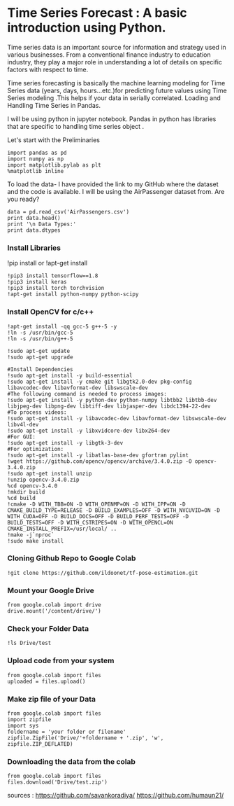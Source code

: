 # Time Series Forecast : A basic introduction using Python.

Time series data is an important source for information and strategy used in various businesses. From a conventional finance industry to education industry, they play a major role in understanding a lot of details on specific factors with respect to time.

Time series forecasting is basically the machine learning modeling for Time Series data (years, days, hours…etc.)for predicting future values using Time Series modeling .This helps if your data in serially correlated. Loading and Handling Time Series in Pandas.

I will be using python in jupyter notebook. Pandas in python has libraries that are specific to handling time series object .

Let's start with the Preliminaries
```
import pandas as pd
import numpy as np
import matplotlib.pylab as plt
%matplotlib inline
```
To load the data- I have provided the link to my GitHub where the dataset and the code is available. I will be using the AirPassenger dataset from. Are you ready?

```
data = pd.read_csv('AirPassengers.csv')
print data.head()
print '\n Data Types:'
print data.dtypes
```

### Install Libraries

!pip install or !apt-get install

```
!pip3 install tensorflow==1.8
!pip3 install keras
!pip3 install torch torchvision
!apt-get install python-numpy python-scipy
```
### Install OpenCV for c/c++

```
!apt-get install -qq gcc-5 g++-5 -y
!ln -s /usr/bin/gcc-5 
!ln -s /usr/bin/g++-5 

!sudo apt-get update
!sudo apt-get upgrade

#Install Dependencies
!sudo apt-get install -y build-essential 
!sudo apt-get install -y cmake git libgtk2.0-dev pkg-config libavcodec-dev libavformat-dev libswscale-dev
#The following command is needed to process images:
!sudo apt-get install -y python-dev python-numpy libtbb2 libtbb-dev libjpeg-dev libpng-dev libtiff-dev libjasper-dev libdc1394-22-dev
#To process videos:
!sudo apt-get install -y libavcodec-dev libavformat-dev libswscale-dev libv4l-dev
!sudo apt-get install -y libxvidcore-dev libx264-dev
#For GUI:
!sudo apt-get install -y libgtk-3-dev
#For optimization:
!sudo apt-get install -y libatlas-base-dev gfortran pylint
!wget https://github.com/opencv/opencv/archive/3.4.0.zip -O opencv-3.4.0.zip
!sudo apt-get install unzip
!unzip opencv-3.4.0.zip
%cd opencv-3.4.0
!mkdir build
%cd build
!cmake -D WITH_TBB=ON -D WITH_OPENMP=ON -D WITH_IPP=ON -D CMAKE_BUILD_TYPE=RELEASE -D BUILD_EXAMPLES=OFF -D WITH_NVCUVID=ON -D WITH_CUDA=OFF -D BUILD_DOCS=OFF -D BUILD_PERF_TESTS=OFF -D BUILD_TESTS=OFF -D WITH_CSTRIPES=ON -D WITH_OPENCL=ON CMAKE_INSTALL_PREFIX=/usr/local/ ..
!make -j`nproc`
!sudo make install

```
### Cloning Github Repo to Google Colab

```
!git clone https://github.com/ildoonet/tf-pose-estimation.git
```
### Mount your Google Drive

```
from google.colab import drive
drive.mount('/content/drive/')
```

### Check your Folder Data

```
!ls Drive/test
```

### Upload code from your system

```
from google.colab import files
uploaded = files.upload()
```
### Make zip file of your Data

```
from google.colab import files
import zipfile
import sys
foldername = 'your folder or filename'
zipfile.ZipFile('Drive/'+foldername + '.zip', 'w', zipfile.ZIP_DEFLATED)
```

### Downloading the data from the colab

```
from google.colab import files
files.download('Drive/test.zip')
```

sources : 
https://github.com/savankoradiya/
https://github.com/humaun21/
